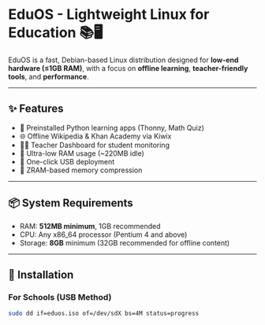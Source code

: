 # EduOS - Lightweight Linux for Education 📚🖥️

EduOS is a fast, Debian-based Linux distribution designed for **low-end hardware (≤1GB RAM)**, with a focus on **offline learning**, **teacher-friendly tools**, and **performance**.

---

## ✨ Features

- 🧠 Preinstalled Python learning apps (Thonny, Math Quiz)
- 🌐 Offline Wikipedia & Khan Academy via Kiwix
- 🧑‍🏫 Teacher Dashboard for student monitoring
- 🚀 Ultra-low RAM usage (~220MB idle)
- 💾 One-click USB deployment
- 🧊 ZRAM-based memory compression

---

## 📦 System Requirements

- RAM: **512MB minimum**, 1GB recommended  
- CPU: Any x86_64 processor (Pentium 4 and above)  
- Storage: **8GB** minimum (32GB recommended for offline content)

---

## 🔧 Installation

### For Schools (USB Method)
```bash
sudo dd if=eduos.iso of=/dev/sdX bs=4M status=progress

